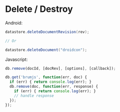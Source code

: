 #  Delete / Destroy


Android:
```java
datastore.deleteDocumentRevision(rev);

// Or

datastore.deleteDocument("droidcon");
```
Javascript:

```Javascript
db.remove(docId, [docRev], [options], [callback]);

db.get('brumjs', function(err, doc) {
  if (err) { return console.log(err); }
  db.remove(doc, function(err, response) {
    if (err) { return console.log(err); }
    // handle response
  });
});
```
